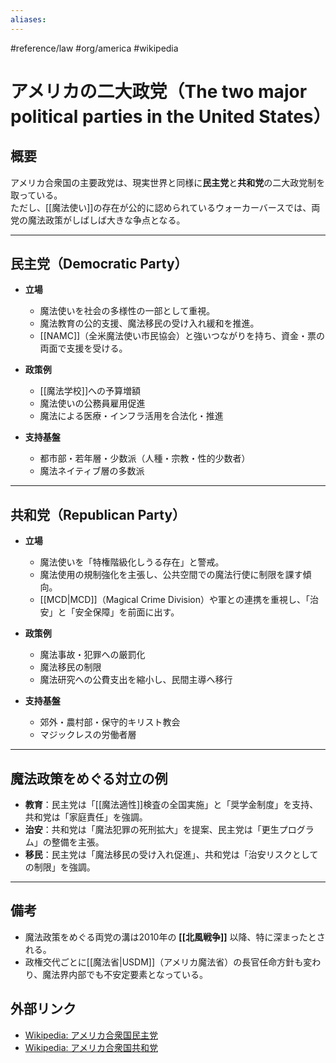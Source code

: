 ```yaml
---
aliases:
---
```

#reference/law #org/america #wikipedia 
# アメリカの二大政党（The two major political parties in the United States）

## 概要
アメリカ合衆国の主要政党は、現実世界と同様に**民主党**と**共和党**の二大政党制を取っている。  
ただし、[[魔法使い]]の存在が公的に認められているウォーカーバースでは、両党の魔法政策がしばしば大きな争点となる。  

---

## 民主党（Democratic Party）
- **立場**  
  - 魔法使いを社会の多様性の一部として重視。  
  - 魔法教育の公的支援、魔法移民の受け入れ緩和を推進。  
  - [[NAMC]]（全米魔法使い市民協会）と強いつながりを持ち、資金・票の両面で支援を受ける。  

- **政策例**  
  - [[魔法学校]]への予算増額  
  - 魔法使いの公務員雇用促進  
  - 魔法による医療・インフラ活用を合法化・推進  

- **支持基盤**  
  - 都市部・若年層・少数派（人種・宗教・性的少数者）  
  - 魔法ネイティブ層の多数派  

---

## 共和党（Republican Party）
- **立場**  
  - 魔法使いを「特権階級化しうる存在」と警戒。  
  - 魔法使用の規制強化を主張し、公共空間での魔法行使に制限を課す傾向。  
  - [[MCD|MCD]]（Magical Crime Division）や軍との連携を重視し、「治安」と「安全保障」を前面に出す。  

- **政策例**  
  - 魔法事故・犯罪への厳罰化  
  - 魔法移民の制限  
  - 魔法研究への公費支出を縮小し、民間主導へ移行  

- **支持基盤**  
  - 郊外・農村部・保守的キリスト教会  
  - マジックレスの労働者層  

---

## 魔法政策をめぐる対立の例
- **教育**：民主党は「[[魔法適性]]検査の全国実施」と「奨学金制度」を支持、共和党は「家庭責任」を強調。  
- **治安**：共和党は「魔法犯罪の死刑拡大」を提案、民主党は「更生プログラム」の整備を主張。  
- **移民**：民主党は「魔法移民の受け入れ促進」、共和党は「治安リスクとしての制限」を強調。  

---

## 備考
- 魔法政策をめぐる両党の溝は2010年の **[[北風戦争]]** 以降、特に深まったとされる。  
- 政権交代ごとに[[魔法省|USDM]]（アメリカ魔法省）の長官任命方針も変わり、魔法界内部でも不安定要素となっている。  

## 外部リンク
- [Wikipedia: アメリカ合衆国民主党](https://ja.wikipedia.org/wiki/%E6%B0%91%E4%B8%BB%E5%85%9A_(%E3%82%A2%E3%83%A1%E3%83%AA%E3%82%AB%E5%90%88%E8%A1%86%E5%9B%BD))
- [Wikipedia: アメリカ合衆国共和党](https://ja.wikipedia.org/wiki/%E5%85%B1%E5%92%8C%E5%85%9A_(%E3%82%A2%E3%83%A1%E3%83%AA%E3%82%AB%E5%90%88%E8%A1%86%E5%9B%BD))
